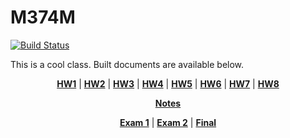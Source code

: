 # M374M

[![Build Status](https://travis-ci.org/hershal/m374m.svg?branch=master)](https://travis-ci.org/hershal/m374m)

This is a cool class.
Built documents are available below.

<p align="center">
<b><a href="http://r2labs.us/static/m374m/hw1.pdf">HW1</a></b>
|
<b><a href="http://r2labs.us/static/m374m/hw2.pdf">HW2</a></b>
|
<b><a href="http://r2labs.us/static/m374m/hw3.pdf">HW3</a></b>
|
<b><a href="http://r2labs.us/static/m374m/hw4.pdf">HW4</a></b>
|
<b><a href="http://r2labs.us/static/m374m/hw5.pdf">HW5</a></b>
|
<b><a href="http://r2labs.us/static/m374m/hw6.pdf">HW6</a></b>
|
<b><a href="http://r2labs.us/static/m374m/hw7.pdf">HW7</a></b>
|
<b><a href="http://r2labs.us/static/m374m/hw8.pdf">HW8</a></b>

<p align="center">
<b><a href="http://r2labs.us/static/m374m/notes.pdf">Notes</a></b>
</p>

<p align="center">
<b><a href="http://r2labs.us/static/m374m/exam-1-cheat-sheet.pdf">Exam 1</a></b>
|
<b><a href="http://r2labs.us/static/m374m/exam-2-cheat-sheet.pdf">Exam 2</a></b>
|
<b><a href="http://r2labs.us/static/m374m/final-cheat-sheet.pdf">Final</a></b>
</p>
